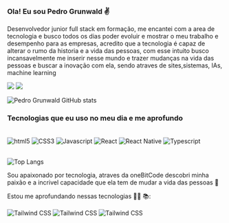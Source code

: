 ### Ola! Eu sou Pedro Grunwald ✌️

<p>Desenvolvedor junior full stack em formação, me encantei com a area de tecnologia e busco todos os dias poder evoluir e mostrar o meu trabalho e desempenho para as empresas, acredito que  a tecnologia é capaz de alterar o rumo da historia e a vida das pessoas, com esse intuito busco incansavelmente me inserir nesse mundo e trazer mudanças na vida das pessoas e buscar a inovação com ela, sendo atraves de sites,sistemas, IAs, machine learning</p>

<a href="https://www.linkedin.com/in/Pedro-henrique-grunwald-2503b5129/" target="_blank"><img src="https://img.shields.io/badge/LinkedIn-0077B5?style=for-the-badge&logo=linkedin&logoColor=white" target="_blank"></a>
<a href="mailto:pedro.grunwald@gmail.com"><img src="https://img.shields.io/badge/Gmail-D14836?style=for-the-badge&logo=gmail&logoColor=white" target="_blank"></a>

![Pedro Grunwald GitHub stats](https://readme-stats2-tan.vercel.app/api?username=PedroGrunwald&_icons=true&theme=jolly)


### Tecnologias que eu uso no meu dia e me aprofundo

<div style="display:inline_block"><br/>
<img align="center" alt="html5" src="https://img.shields.io/badge/HTML5-E34F26?style=for-the-badge&logo=html5&logoColor=white">
<img align="center" alt="CSS3" src="https://img.shields.io/badge/CSS3-1572B6?style=for-the-badge&logo=css3&logoColor=white">
<img align="center" alt="Javascript" src="https://img.shields.io/badge/JavaScript-F7DF1E?style=for-the-badge&logo=javascript&logoColor=black">
<img align="center" alt="React" src="https://img.shields.io/badge/React-20232A?style=for-the-badge&logo=react&logoColor=61DAFB">
<img align="center" alt="React Native" src="https://img.shields.io/badge/React_Native-20232A?style=for-the-badge&logo=react&logoColor=61DAFB">
<img align="center" alt="Typescript" src="https://img.shields.io/badge/TypeScript-007ACC?style=for-the-badge&logo=typescript&logoColor=white">

</div><br/>

![Top Langs](https://readme-stats2-tan.vercel.app/api/top-langs/?username=PedroGrunwald&_count=8)

Sou apaixonado por tecnologia, atraves da oneBitCode descobri minha paixão e a incrivel capacidade que ela tem de mudar a vida das pessoas 🚀   

Estou me aprofundando nessas tecnologias 👨‍💻 📚:

<div>
<img align="center" alt="Tailwind CSS" src="https://img.shields.io/badge/Prisma-3982CE?style=for-the-badge&logo=Prisma&logoColor=white">
<img align="center" alt="Tailwind CSS" src="https://img.shields.io/badge/PostgreSQL-316192?style=for-the-badge&logo=postgresql&logoColor=white">
<img align="center" alt="Tailwind CSS" src="https://img.shields.io/badge/Python-14354C?style=for-the-badge&logo=python&logoColor=white">
</div><br/>

